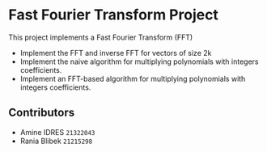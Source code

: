# Fast Fourier Transform Project

This project implements a Fast Fourier Transform (FFT) 
- Implement the FFT and inverse FFT for vectors of size 2k
- Implement the naive algorithm for multiplying polynomials with integers coefficients.
- Implement an FFT-based algorithm for multiplying polynomials with integers coefficients.

## Contributors

- Amine IDRES `21322043`
- Rania Blibek `21215298`


